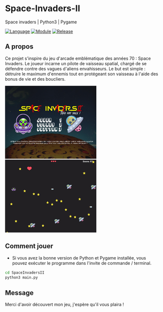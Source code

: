 # Space-Invaders-II
Space invaders | Python3 | Pygame

[![Language](https://img.shields.io/badge/language-python-blue.svg?style=flat)](https://www.python.org)
[![Module](https://img.shields.io/badge/module-pygame-brightgreen.svg?style=flat)](http://www.pygame.org/news.html)
[![Release](https://img.shields.io/badge/release-v1.0-orange.svg?style=flat)](http://www.leejamesrobinson.com/space-invaders.html)

## A propos

Ce projet s'inspire du jeu d'arcade emblématique des années 70 : Space Invaders. Le joueur incarne un pilote de vaisseau spatial, chargé de se défendre contre des vagues d'aliens envahisseurs. Le but est simple : détruire le maximum d'ennemis tout en protégeant son vaisseau à l'aide des bonus de vie et des boucliers.


<img src="/images/github_menu.jpg" width="300" height="240" /> <img src="/images/github_jouer.jpg" width="300" height="240"/>

## Comment jouer

- Si vous avez la bonne version de Python et Pygame installée, vous pouvez exécuter le programme dans l'invite de commande / terminal.

```bash
cd SpaceInvadersII
python3 main.py
```

## Message

Merci d'avoir découvert mon jeu, j'espère qu'il vous plaira !

